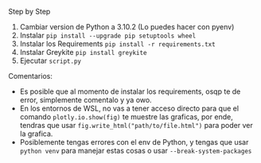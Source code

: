 Step by Step


1. Cambiar version de Python a 3.10.2 (Lo puedes hacer con pyenv)
2. Instalar `pip install --upgrade pip setuptools wheel`
3. Instalar los Requirements `pip install -r requirements.txt`
4. Instalar Greykite `pip install greykite`
5. Ejecutar `script.py`


Comentarios:

- Es posible que al momento de instalar los requirements, osqp te de error, simplemente comentalo y ya owo.
- En los entornos de WSL, no vas a tener acceso directo para que el comando `plotly.io.show(fig)` te muestre las graficas, por ende, tendras que usar `fig.write_html("path/to/file.html")` para poder ver la grafica.
- Posiblemente tengas errores con el env de Python, y tengas que usar `python venv` para manejar estas cosas o usar `--break-system-packages`